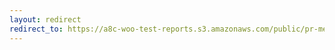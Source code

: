 ```yaml
---
layout: redirect
redirect_to: https://a8c-woo-test-reports.s3.amazonaws.com/public/pr-merge/41499/e2e/index.html
---
```

